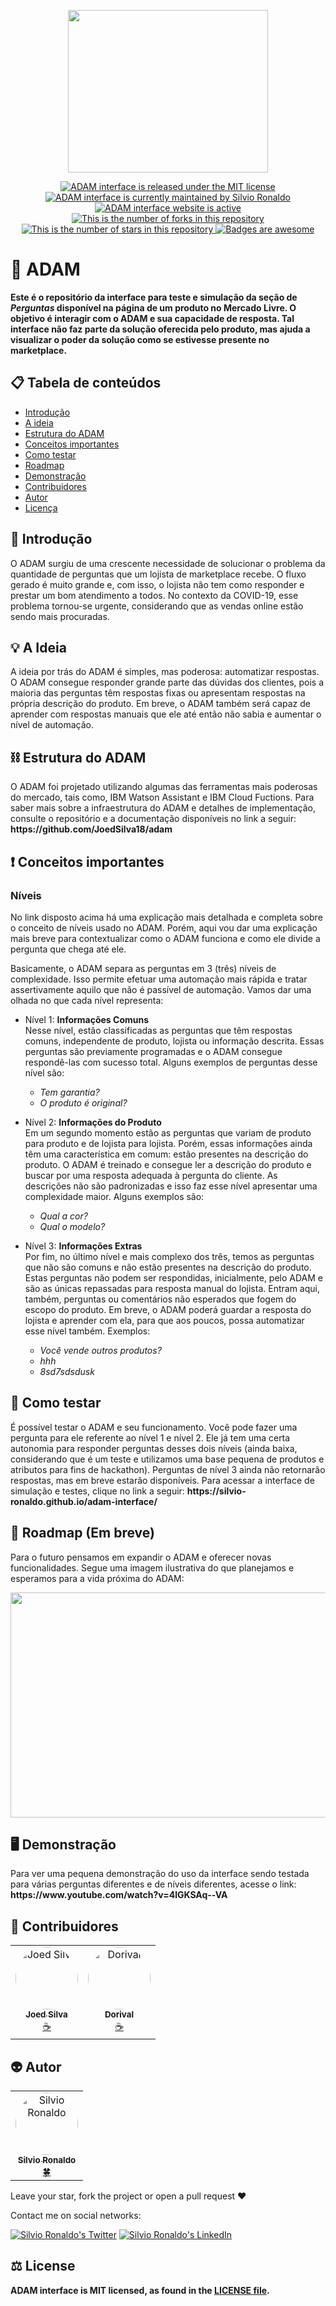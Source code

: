 <p align="center">
  <img src="https://i.imgur.com/xHUt3SP.jpg" height="260" width="320" />
</p>

<p align="center">
  <a href="./LICENSE">
    <img src="https://img.shields.io/badge/license-MIT-blue" alt="ADAM interface is released under the MIT license" />
  </a>
  <a href="https://GitHub.com/Silvio-Ronaldo/adam-interface/graphs/commit-activity">
    <img src="https://img.shields.io/badge/Maintained%3F-yes-brightgreen" alt="ADAM interface is currently maintained by Silvio Ronaldo" />
  </a>
  <a href="https://silvio-ronaldo.github.io/adam-interface/">
    <img src="https://img.shields.io/badge/website-up-brightgreen" alt="ADAM interface website is active" />
  </a>
  <a href="https://GitHub.com/Silvio-Ronaldo/adam-interface/network/">
    <img src="https://img.shields.io/github/forks/Silvio-Ronaldo/adam-interface?style=social" alt="This is the number of forks in this repository" />
  </a>
  <a href="https://GitHub.com/Silvio-Ronaldo/adam-interface/stargazers/">
    <img src="https://img.shields.io/github/stars/Silvio-Ronaldo/adam-interface?style=social" alt="This is the number of stars in this repository" />
  </a>
  <a href="https://github.com/Naereen/badges">
    <img src="https://img.shields.io/badge/badge-awesome-brightgreen" alt="Badges are awesome" />
  </a>
</p>

<h1>🤖 ADAM</h1>

<p><strong>Este é o repositório da interface para teste e simulação da seção de <i>Perguntas</i> disponível na página de um produto no Mercado Livre. O objetivo é interagir com o ADAM e sua capacidade de resposta. Tal interface não faz parte da solução oferecida pelo produto, mas ajuda a visualizar o poder da solução como se estivesse presente no marketplace.</strong></p>


<h2>
  📋 Tabela de conteúdos
</h2>
<ul>
  <li><a href="https://github.com/Silvio-Ronaldo/adam-interface#-introdução">Introdução</a></li>
  <li><a href="https://github.com/Silvio-Ronaldo/adam-interface#-a-ideia">A ideia</a></li>
  <li><a href="https://github.com/Silvio-Ronaldo/adam-interface#%EF%B8%8F-estrutura-do-adam">Estrutura do ADAM</a></li>
  <li><a href="https://github.com/Silvio-Ronaldo/adam-interface#-conceitos-importantes">Conceitos importantes</a></li>
  <li><a href="https://github.com/Silvio-Ronaldo/adam-interface#-como-testar">Como testar</a></li>
  <li><a href="https://github.com/Silvio-Ronaldo/adam-interface#-roadmap-em-breve">Roadmap</a></li>
  <li><a href="https://github.com/Silvio-Ronaldo/adam-interface#%EF%B8%8F-demonstração">Demonstração</a></li>
  <li><a href="https://github.com/Silvio-Ronaldo/adam-interface#-contribuidores">Contribuidores</a></li>
  <li><a href="https://github.com/Silvio-Ronaldo/adam-interface#-autor">Autor</a></li>
  <li><a href="https://github.com/Silvio-Ronaldo/adam-interface#%EF%B8%8F-license">Licença</a></li>
</ul>


<h2>📯 Introdução</h2>
<p>O ADAM surgiu de uma crescente necessidade de solucionar o problema da quantidade de perguntas que um lojista de marketplace recebe. O fluxo gerado é muito grande e, com isso, o lojista não tem como responder e prestar um bom atendimento a todos. No contexto da COVID-19, esse problema tornou-se urgente, considerando que as vendas online estão sendo mais procuradas.</p>


<h2>💡 A Ideia</h2>
<p>A ideia por trás do ADAM é simples, mas poderosa: automatizar respostas. O ADAM consegue responder grande parte das dúvidas dos clientes, pois a maioria das perguntas têm respostas fixas ou apresentam respostas na própria descrição do produto. Em breve, o ADAM também será capaz de aprender com respostas manuais que ele até então não sabia e aumentar o nível de automação.</p>


<h2>⛓️ Estrutura do ADAM</h2>
<p>O ADAM foi projetado utilizando algumas das ferramentas mais poderosas do mercado, tais como, IBM Watson Assistant e IBM Cloud Fuctions. Para saber mais sobre a infraestrutura do ADAM e detalhes de implementação, consulte o repositório e a documentação disponíveis no link a seguir: <strong>https://github.com/JoedSilva18/adam</strong></p>


<h2>❗ Conceitos importantes</h2>
<h3>Níveis</h3>
<p>No link disposto acima há uma explicação mais detalhada e completa sobre o conceito de níveis usado no ADAM. Porém, aqui vou dar uma explicação mais breve para contextualizar como o ADAM funciona e como ele divide a pergunta que chega até ele.</p>
<p>Basicamente, o ADAM separa as perguntas em 3 (três) níveis de complexidade. Isso permite efetuar uma automação mais rápida e tratar assertivamente aquilo que não é passível de automação. Vamos dar uma olhada no que cada nível representa:</p>

- Nível 1: <strong>Informações Comuns</strong></br>
Nesse nível, estão classificadas as perguntas que têm respostas comuns, independente de produto, lojista ou informação descrita. Essas perguntas são previamente programadas e o ADAM consegue respondê-las com sucesso total. Alguns exemplos de perguntas desse nível são:
  - *Tem garantia?*
  - *O produto é original?*
  
- Nível 2: <strong>Informações do Produto</strong></br>
Em um segundo momento estão as perguntas que variam de produto para produto e de lojista para lojista. Porém, essas informações ainda têm uma característica em comum: estão presentes na descrição do produto. O ADAM é treinado e consegue ler a descrição do produto e buscar por uma resposta adequada à pergunta do cliente. As descrições não são padronizadas e isso faz esse nível apresentar uma complexidade maior. Alguns exemplos são:
  - *Qual a cor?*
  - *Qual o modelo?*
  
- Nível 3: <strong>Informações Extras</strong></br>
Por fim, no último nível e mais complexo dos três, temos as perguntas que não são comuns e não estão presentes na descrição do produto. Estas perguntas não podem ser respondidas, inicialmente, pelo ADAM e são as únicas repassadas para resposta manual do lojista. Entram aqui, também, perguntas ou comentários não esperados que fogem do escopo do produto. Em breve, o ADAM poderá guardar a resposta do lojista e aprender com ela, para que aos poucos, possa automatizar esse nível também. Exemplos:
  - *Você vende outros produtos?*
  - *hhh*
  - *8sd7sdsdusk*
  
  
<h2>🔬 Como testar</h2>
<p>É possível testar o ADAM  e seu funcionamento. Você pode fazer uma pergunta para ele referente ao nível 1 e nível 2. Ele já tem uma certa autonomia para responder perguntas desses dois níveis (ainda baixa, considerando que é um teste e utilizamos uma base pequena de produtos e atributos para fins de hackathon). Perguntas de nível 3 ainda não retornarão respostas, mas em breve estarão disponíveis. Para acessar a interface de simulação e testes, clique no link a seguir: <strong>https://silvio-ronaldo.github.io/adam-interface/</strong></p>


<h2>🔮 Roadmap (Em breve)</h2>
<p>Para o futuro pensamos em expandir o ADAM e oferecer novas funcionalidades. Segue uma imagem ilustrativa do que planejamos e esperamos para a vida próxima do ADAM:</p>

<p align="center">
  <img src="https://i.imgur.com/BQ2EFvx.png" height="360" width="720" />
</p>


<h2>🖥️ Demonstração</h2>
<p>Para ver uma pequena demonstração do uso da interface sendo testada para várias perguntas diferentes e de níveis diferentes, acesse o link: <strong>https://www.youtube.com/watch?v=4lGKSAq--VA</strong></p>


<h2>🤝 Contribuidores</h2>
<table>
  <tr>
    <td align="center"><a href="https://github.com/JoedSilva18"><img style="border-radius: 50%;" src="https://avatars.githubusercontent.com/u/41526188?v=4" width="100px;" alt="Joed Silva"/><br /><sub><b>Joed Silva</b></sub></a><br /><a href="https://github.com/JoedSilva18" title="Joed Silva">☕</a></td>
    <td align="center"><a href="https://github.com/Dorivis"><img style="border-radius: 50%;" src="https://avatars.githubusercontent.com/u/15651259?v=4" width="100px;" alt="Dorival"/><br /><sub><b>Dorival</b></sub></a><br /><a href="https://github.com/Dorivis" title="Dorival">☕</a></td>
  </tr>
</table>


<h2>👽 Autor</h2>
<table>
  <tr>
    <td align="center"><a href="https://github.com/Silvio-Ronaldo"><img style="border-radius: 50%;" src="https://avatars.githubusercontent.com/u/48893927?v=4" width="100px;" alt="Silvio Ronaldo"/><br /><sub><b>Silvio Ronaldo</b></sub></a><br /><a href="https://github.com/Silvio-Ronaldo" title="Silvio Ronaldo">🍀</a></td>
  </tr>
</table>

<p>Leave your star, fork the project or open a pull request ❤️</p>
<p>Contact me on social networks: </p>
<p><a href="https://twitter.com/sivirinoo"><img src="https://img.shields.io/twitter/follow/sivirinoo?style=social" alt="Silvio Ronaldo's Twitter" /></a>
<a href="https://br.linkedin.com/in/silvio-ronaldo77"><img src="https://img.shields.io/badge/-Silvio-blue?style=flat&logo=Linkedin&logoColor=white" alt="Silvio Ronaldo's LinkedIn" /></a></p> 


<h2>⚖️ License</h2>
<p><strong>ADAM interface is MIT licensed, as found in the <a href="./LICENSE">LICENSE file</a>.</strong></p>
